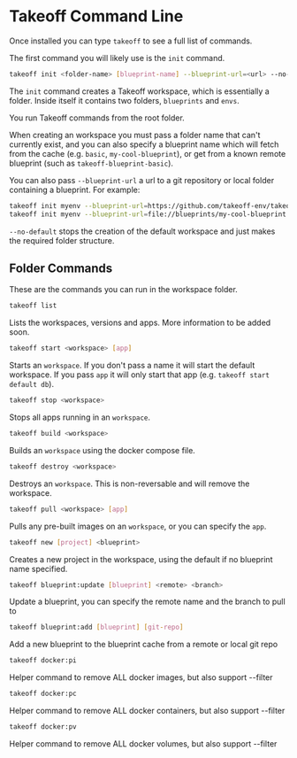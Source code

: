# Takeoff Command Line

Once installed you can type `takeoff` to see a full list of commands.

The first command you will likely use is the `init` command.

```bash
takeoff init <folder-name> [blueprint-name] --blueprint-url=<url> --no-default
```

The `init` command creates a Takeoff workspace, which is essentially a folder.  Inside itself it contains two folders, `blueprints` and `envs`.

You run Takeoff commands from the root folder.

When creating an workspace you must pass a folder name that can't currently exist, and you can also specify a blueprint name which will fetch from the cache (e.g. `basic`, `my-cool-blueprint`), or get from a known remote blueprint (such as `takeoff-blueprint-basic`).

You can also pass `--blueprint-url` a url to a git repository or local folder containing a blueprint. For example:

```bash
takeoff init myenv --blueprint-url=https://github.com/takeoff-env/takeoff-blueprint-basic
takeoff init myenv --blueprint-url=file://blueprints/my-cool-blueprint
```

`--no-default` stops the creation of the default workspace and just makes the required folder structure.

## Folder Commands

These are the commands you can run in the workspace folder.

```bash
takeoff list
```

Lists the workspaces, versions and apps. More information to be added soon.

```bash
takeoff start <workspace> [app]
```

Starts an `workspace`. If you don't pass a name it will start the default workspace. If you pass `app` it will only start that app (e.g. `takeoff start default db`).

```bash
takeoff stop <workspace>
```

Stops all apps running in an `workspace`.

```bash
takeoff build <workspace>
```

Builds an `workspace` using the docker compose file.

```bash
takeoff destroy <workspace>
```

Destroys an `workspace`. This is non-reversable and will remove the workspace.

```bash
takeoff pull <workspace> [app]
```

Pulls any pre-built images on an `workspace`, or you can specify the `app`.

```bash
takeoff new [project] <blueprint>
```

Creates a new project in the workspace, using the default if no blueprint name specified.

```bash
takeoff blueprint:update [blueprint] <remote> <branch>
```

Update a blueprint, you can specify the remote name and the branch to pull to

```bash
takeoff blueprint:add [blueprint] [git-repo]
```

Add a new blueprint to the blueprint cache from a remote or local git repo

```bash
takeoff docker:pi
```

Helper command to remove ALL docker images, but also support --filter

```bash
takeoff docker:pc
```

Helper command to remove ALL docker containers, but also support --filter

```bash
takeoff docker:pv
```

Helper command to remove ALL docker volumes, but also support --filter
